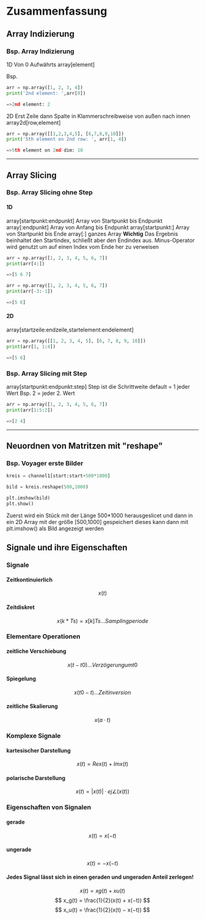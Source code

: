 <p style="text-align:center">

# Zusammenfassung

## Array Indizierung

### Bsp. Array Indizierung

1D
Von 0 Aufwährts
array[element]

Bsp.

```python
arr = np.array([1, 2, 3, 4])
print('2nd element: ',arr[0])

=>2nd element: 2
```

2D
Erst Zeile dann Spalte in Klammerschreibweise von außen nach innen
array2d[row,element]

```python
arr = np.array([[1,2,3,4,5], [6,7,8,9,10]])
print('5th element on 2nd row: ', arr[1, 4])

=>5th element on 2nd dim: 10
```

---

## Array Slicing

### Bsp. Array Slicing ohne Step

#### 1D

array[startpunkt:endpunkt]        Array von Startpunkt bis Endpunkt
array[:endpunkt]                  Array von Anfang bis Endpunkt
array[startpunkt:]                Array von Startpunkt bis Ende
array[:]                          ganzes Array
**Wichtig**
Das Ergebnis beinhaltet den Startindex, schließt aber den Endindex aus.
Minus-Operator wird genutzt um auf einen Index vom Ende her zu verweisen

```python
arr = np.array([1, 2, 3, 4, 5, 6, 7])
print(arr[4:])

=>[5 6 7]

arr = np.array([1, 2, 3, 4, 5, 6, 7])
print(arr[-3:-1])

=>[5 6]
```

#### 2D

array[startzeile:endzeile,startelement:endelement]

```python
arr = np.array([[1, 2, 3, 4, 5], [6, 7, 8, 9, 10]])
print(arr[1, 1:4])

=>[5 6]
```

### Bsp. Array Slicing mit Step

array[startpunkt:endpunkt:step]   Step ist die Schrittweite default = 1 jeder Wert
Bsp. 2 = jeder 2. Wert

```python
arr = np.array([1, 2, 3, 4, 5, 6, 7])
print(arr[1:5:2])

=>[2 4]
```

---

## Neuordnen von Matritzen mit "reshape"

### Bsp. Voyager erste Bilder

```python
kreis = channel1[start:start+500*1000]

bild = kreis.reshape(500,1000)

plt.imshow(bild)
plt.show()
```

Zuerst wird ein Stück mit der Länge 500*1000 herausgeslicet und dann in ein 2D Array mit der größe [500,1000] gespeichert dieses kann dann mit plt.imshow() als Bild angezeigt werden

## Signale und ihre Eigenschaften

### Signale

#### Zeitkontinuierlich

$$
x(t)
$$

#### Zeitdiskret

$$
x(k*Ts) = x[k]  Ts ... Samplingperiode
$$

### Elementare Operationen

#### zeitliche Verschiebung

$$
x(t − t0) ... Verzögerung um t0
$$

#### Spiegelung

$$
x(t0 − t) ... Zeitinversion
$$

#### zeitliche Skalierung

$$
x(a · t)
$$

### Komplexe Signale

#### kartesischer Darstellung

$$
x(t) = Re{x(t)} + Im{x(t)}
$$

#### polarische Darstellung

$$
x(t) = |x(t)| · ej∠(x(t))
$$

### Eigenschaften von Signalen

#### gerade

$$
x(t) = x(−t)
$$

#### ungerade

$$
x(t) = −x(−t)
$$

#### Jedes Signal lässt sich in einen geraden und ungeraden Anteil zerlegen!

$$
x(t) = xg(t) + xu(t)
$$
$$
x_g(t) = \frac{1}{2}(x(t) + x(−t)) 
$$
$$
x_u(t) = \frac{1}{2}(x(t) − x(−t))
$$

</p>
